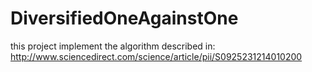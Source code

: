 # DiversifiedOneAgainstOne

this project implement the algorithm described in:
http://www.sciencedirect.com/science/article/pii/S0925231214010200


